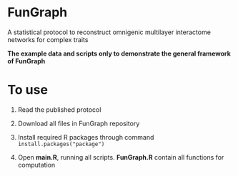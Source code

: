 # FunGraph

A statistical protocol to reconstruct omnigenic multilayer interactome networks for complex traits

**The example data and scripts only to demonstrate the general framework of FunGraph**

# To use

1. Read the published protocol

2. Download all files in FunGraph repository

3. Install required R packages through command `install.packages("package")`

4. Open **main.R**, running all scripts. **FunGraph.R** contain all functions for computation
